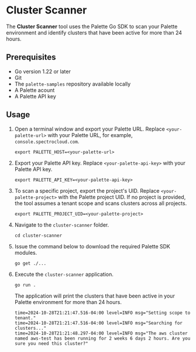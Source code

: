 # Cluster Scanner

The **Cluster Scanner** tool uses the Palette Go SDK to scan your Palette environment and identify clusters that have been active for more than 24 hours.

## Prerequisites

- Go version 1.22 or later
- Git
- The `palette-samples` repository available locally
- A Palette acount
- A Palette API key

## Usage

1. Open a terminal window and export your Palette URL. Replace `<your-palette-url>` with your Palette URL, for example, `console.spectrocloud.com`.

   ```shell
   export PALETTE_HOST=<your-palette-url>
   ```

2. Export your Palette API key. Replace `<your-palette-api-key>` with your Palette API key.

   ```shell
   export PALETTE_API_KEY=<your-palette-api-key>
   ```

3. To scan a specific project, export the project's UID. Replace `<your-palette-project>` with the Palette project UID. If no project is provided, the tool assumes a tenant scope and scans clusters across all projects.

   ```shell
   export PALETTE_PROJECT_UID=<your-palette-project>
   ```

4. Navigate to the `cluster-scanner` folder.

   ```shell
   cd cluster-scanner
   ```

5. Issue the command below to download the required Palette SDK modules.

   ```shell
   go get ./...
   ```

6. Execute the `cluster-scanner` application.

   ```shell
   go run .
   ```

   The application will print the clusters that have been active in your Palette environment for more than 24 hours.

   ```text hideClipboard
   time=2024-10-28T21:21:47.516-04:00 level=INFO msg="Setting scope to tenant."
   time=2024-10-28T21:21:47.516-04:00 level=INFO msg="Searching for clusters..."
   time=2024-10-28T21:21:48.297-04:00 level=INFO msg="The aws cluster named aws-test has been running for 2 weeks 6 days 2 hours. Are you sure you need this cluster?"
   ```
